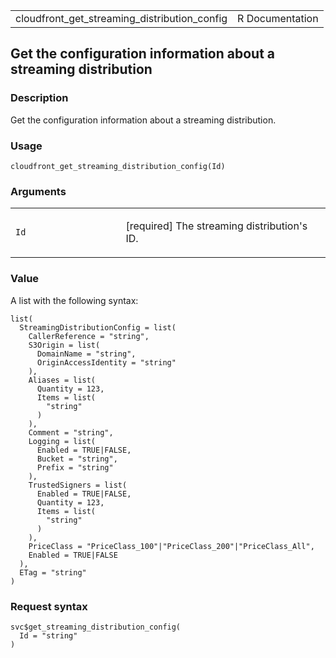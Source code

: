 <table style="width: 100%;">
<tbody>
<tr class="odd">
<td>cloudfront_get_streaming_distribution_config</td>
<td style="text-align: right;">R Documentation</td>
</tr>
</tbody>
</table>

## Get the configuration information about a streaming distribution

### Description

Get the configuration information about a streaming distribution.

### Usage

    cloudfront_get_streaming_distribution_config(Id)

### Arguments

<table>
<colgroup>
<col style="width: 35%" />
<col style="width: 65%" />
</colgroup>
<tbody>
<tr class="odd">
<td><code
id="cloudfront_get_streaming_distribution_config_:_Id">Id</code></td>
<td><p>[required] The streaming distribution's ID.</p></td>
</tr>
</tbody>
</table>

### Value

A list with the following syntax:

    list(
      StreamingDistributionConfig = list(
        CallerReference = "string",
        S3Origin = list(
          DomainName = "string",
          OriginAccessIdentity = "string"
        ),
        Aliases = list(
          Quantity = 123,
          Items = list(
            "string"
          )
        ),
        Comment = "string",
        Logging = list(
          Enabled = TRUE|FALSE,
          Bucket = "string",
          Prefix = "string"
        ),
        TrustedSigners = list(
          Enabled = TRUE|FALSE,
          Quantity = 123,
          Items = list(
            "string"
          )
        ),
        PriceClass = "PriceClass_100"|"PriceClass_200"|"PriceClass_All",
        Enabled = TRUE|FALSE
      ),
      ETag = "string"
    )

### Request syntax

    svc$get_streaming_distribution_config(
      Id = "string"
    )
